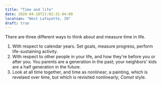 ```yaml
---
title: "Time and life"
date: 2020-04-10T21:02:31-04:00
location: "West Lafayette, IN"
draft: true
---
```


There are three different ways to think about and measure time in life.

1. With respect to calendar years. Set goals, measure progress, perform life-sustaining activity.
2. With respect to other people in your life, and how they're before you or after you. You parents are a generation in the past; your neighbors' kids are a half generation in the future.
3. Look at all time together, and time as nonlinear; a painting, which is revelaed over time, but which is revisited nonlinearly; _Comet_ style.

